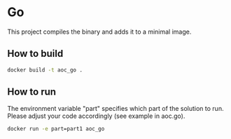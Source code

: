 # Go

This project compiles the binary and adds it to a minimal image.

## How to build
```bash
docker build -t aoc_go . 
```

## How to run
The environment variable "part" specifies which part of the solution to run. Please adjust your code accordingly (see example in aoc.go).
```bash
docker run -e part=part1 aoc_go
```